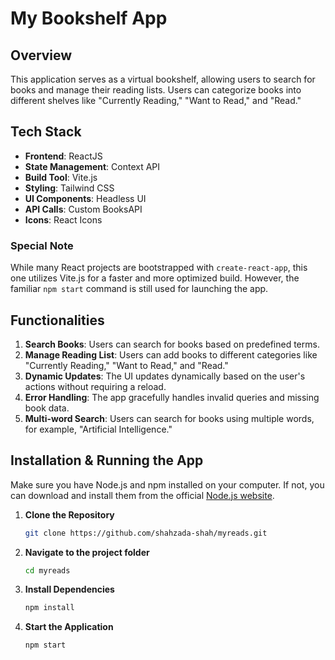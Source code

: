 # My Bookshelf App

## Overview

This application serves as a virtual bookshelf, allowing users to search for books and manage their reading lists. Users can categorize books into different shelves like "Currently Reading," "Want to Read," and "Read."

## Tech Stack

- **Frontend**: ReactJS
- **State Management**: Context API
- **Build Tool**: Vite.js
- **Styling**: Tailwind CSS
- **UI Components**: Headless UI
- **API Calls**: Custom BooksAPI
- **Icons**: React Icons

### Special Note
While many React projects are bootstrapped with `create-react-app`, this one utilizes Vite.js for a faster and more optimized build. However, the familiar `npm start` command is still used for launching the app.

## Functionalities

1. **Search Books**: Users can search for books based on predefined terms.
2. **Manage Reading List**: Users can add books to different categories like "Currently Reading," "Want to Read," and "Read."
3. **Dynamic Updates**: The UI updates dynamically based on the user's actions without requiring a reload.
4. **Error Handling**: The app gracefully handles invalid queries and missing book data.
5. **Multi-word Search**: Users can search for books using multiple words, for example, "Artificial Intelligence."

## Installation & Running the App

Make sure you have Node.js and npm installed on your computer. If not, you can download and install them from the official [Node.js website](https://nodejs.org/en/download/).

1. **Clone the Repository**

    ```bash
    git clone https://github.com/shahzada-shah/myreads.git
    ```

2. **Navigate to the project folder**

    ```bash
    cd myreads
    ```

3. **Install Dependencies**

    ```bash
    npm install
    ```

4. **Start the Application**

    ```bash
    npm start
    ```
